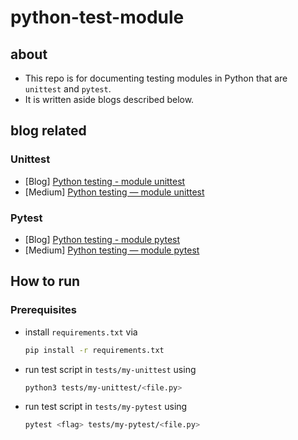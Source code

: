 # python-test-module

## about

- This repo is for documenting testing modules in Python that are `unittest` and `pytest`.
- It is written aside blogs described below.

## blog related

### Unittest

- [Blog] [Python testing - module unittest](https://bluebirz.net/posts/python-testing-unittest/)
- [Medium] [Python testing — module unittest](https://medium.com/@bluebirz/python-testing-module-unittest-1fd6dae52ebf)

### Pytest

- [Blog] [Python testing - module pytest](https://bluebirz.net/posts/python-testing-pytest/)
- [Medium] [Python testing — module pytest](https://medium.com/@bluebirz/python-testing-module-pytest-95ef51953457)

## How to run

### Prerequisites

- install `requirements.txt` via
  
  ```bash
  pip install -r requirements.txt
  ```

- run test script in `tests/my-unittest` using

    ```bash
    python3 tests/my-unittest/<file.py>
    ```

- run test script in `tests/my-pytest` using

    ```bash
    pytest <flag> tests/my-pytest/<file.py>
    ```
